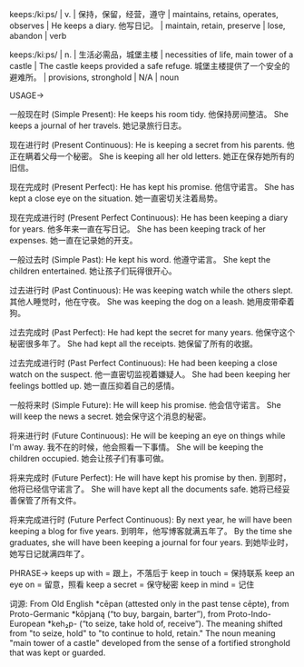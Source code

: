 keeps:/kiːps/ | v. | 保持，保留，经营，遵守 |  maintains, retains, operates, observes | He keeps a diary. 他写日记。 | maintain, retain, preserve | lose, abandon | verb

keeps:/kiːps/ | n. | 生活必需品，城堡主楼 | necessities of life, main tower of a castle |  The castle keeps provided a safe refuge. 城堡主楼提供了一个安全的避难所。 | provisions, stronghold |  N/A | noun


USAGE->

一般现在时 (Simple Present):
He keeps his room tidy.  他保持房间整洁。
She keeps a journal of her travels. 她记录旅行日志。

现在进行时 (Present Continuous):
He is keeping a secret from his parents.  他正在瞒着父母一个秘密。
She is keeping all her old letters. 她正在保存她所有的旧信。

现在完成时 (Present Perfect):
He has kept his promise. 他信守诺言。
She has kept a close eye on the situation. 她一直密切关注着局势。

现在完成进行时 (Present Perfect Continuous):
He has been keeping a diary for years. 他多年来一直在写日记。
She has been keeping track of her expenses. 她一直在记录她的开支。

一般过去时 (Simple Past):
He kept his word. 他遵守诺言。
She kept the children entertained. 她让孩子们玩得很开心。

过去进行时 (Past Continuous):
He was keeping watch while the others slept.  其他人睡觉时，他在守夜。
She was keeping the dog on a leash. 她用皮带牵着狗。

过去完成时 (Past Perfect):
He had kept the secret for many years.  他保守这个秘密很多年了。
She had kept all the receipts. 她保留了所有的收据。

过去完成进行时 (Past Perfect Continuous):
He had been keeping a close watch on the suspect. 他一直密切监视着嫌疑人。
She had been keeping her feelings bottled up. 她一直压抑着自己的感情。

一般将来时 (Simple Future):
He will keep his promise. 他会信守诺言。
She will keep the news a secret. 她会保守这个消息的秘密。

将来进行时 (Future Continuous):
He will be keeping an eye on things while I'm away. 我不在的时候，他会照看一下事情。
She will be keeping the children occupied. 她会让孩子们有事可做。

将来完成时 (Future Perfect):
He will have kept his promise by then. 到那时，他将已经信守诺言了。
She will have kept all the documents safe. 她将已经妥善保管了所有文件。

将来完成进行时 (Future Perfect Continuous):
By next year, he will have been keeping a blog for five years. 到明年，他写博客就满五年了。
By the time she graduates, she will have been keeping a journal for four years. 到她毕业时，她写日记就满四年了。



PHRASE->
keeps up with =  跟上，不落后于
keep in touch = 保持联系
keep an eye on =  留意，照看
keep a secret = 保守秘密
keep in mind = 记住


词源:
From Old English *cēpan (attested only in the past tense cēpte), from Proto-Germanic *kōpjaną (“to buy, bargain, barter”), from Proto-Indo-European *keh₂p- (“to seize, take hold of, receive”).  The meaning shifted from "to seize, hold" to "to continue to hold, retain."  The noun meaning "main tower of a castle" developed from the sense of a fortified stronghold that was kept or guarded.
